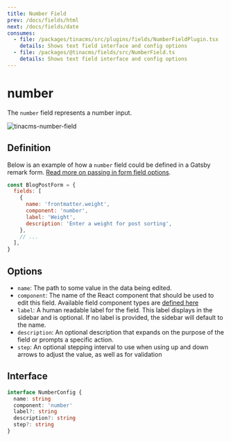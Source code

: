 ```yaml
---
title: Number Field
prev: /docs/fields/html
next: /docs/fields/date
consumes:
  - file: /packages/tinacms/src/plugins/fields/NumberFieldPlugin.tsx
    details: Shows text field interface and config options
  - file: /packages/@tinacms/fields/src/NumberField.ts
    details: Shows text field interface and config options
---
```


# number

The `number` field represents a number input.

![tinacms-number-field](https://github.com/taylorux/tinacms.org/tree/ec3e5c1e5736454379815f45595441bd79d85a2d/img/fields/number-field.png)

## Definition

Below is an example of how a `number` field could be defined in a Gatsby remark form. [Read more on passing in form field options](https://github.com/taylorux/tinacms.org/tree/ec3e5c1e5736454379815f45595441bd79d85a2d/docs/gatsby/markdown/README.md#customizing-remark-forms).

```javascript
const BlogPostForm = {
  fields: [
    {
      name: 'frontmatter.weight',
      component: 'number',
      label: 'Weight',
      description: 'Enter a weight for post sorting',
    },
    // ...
  ],
}
```

## Options

* `name`: The path to some value in the data being edited.
* `component`: The name of the React component that should be used to edit this field. Available field component types are [defined here](https://github.com/taylorux/tinacms.org/tree/ec3e5c1e5736454379815f45595441bd79d85a2d/docs/fields/README.md)
* `label`: A human readable label for the field. This label displays in the sidebar and is optional. If no label is provided, the sidebar will default to the name.
* `description`: An optional description that expands on the purpose of the field or prompts a specific action.
* `step`: An optional stepping interval to use when using up and down arrows to adjust the value, as well as for validation

## Interface

```typescript
interface NumberConfig {
  name: string
  component: 'number'
  label?: string
  description?: string
  step?: string
}
```

